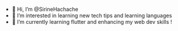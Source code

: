 - 👋 Hi, I’m @SirineHachache
- 👀 I’m interested in learning new tech tips and learning languages
- 🌱 I’m currently learning flutter and enhancing my web dev skills !


<!---
SirineHachache/SirineHachache is a ✨ special ✨ repository because its `README.md` (this file) appears on your GitHub profile.
You can click the Preview link to take a look at your changes.
--->
